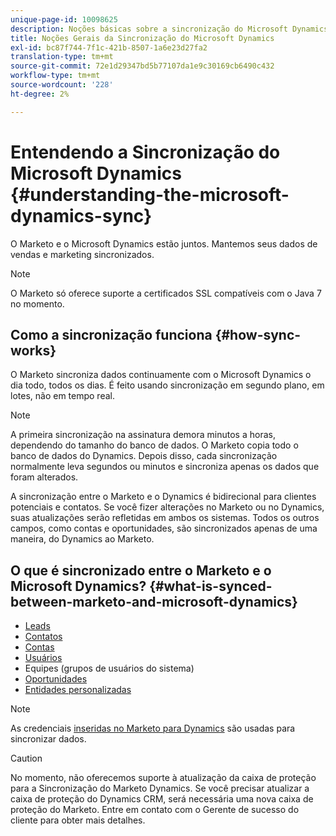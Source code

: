 ```yaml
---
unique-page-id: 10098625
description: Noções básicas sobre a sincronização do Microsoft Dynamics - Documentos do Marketo - Documentação do produto
title: Noções Gerais da Sincronização do Microsoft Dynamics
exl-id: bc87f744-7f1c-421b-8507-1a6e23d27fa2
translation-type: tm+mt
source-git-commit: 72e1d29347bd5b77107da1e9c30169cb6490c432
workflow-type: tm+mt
source-wordcount: '228'
ht-degree: 2%

---
```


# Entendendo a Sincronização do Microsoft Dynamics {#understanding-the-microsoft-dynamics-sync}

O Marketo e o Microsoft Dynamics estão juntos. Mantemos seus dados de vendas e marketing sincronizados.

>[!NOTE]
>
>O Marketo só oferece suporte a certificados SSL compatíveis com o Java 7 no momento.

## Como a sincronização funciona {#how-sync-works}

O Marketo sincroniza dados continuamente com o Microsoft Dynamics o dia todo, todos os dias. É feito usando sincronização em segundo plano, em lotes, não em tempo real.

>[!NOTE]
>
>A primeira sincronização na assinatura demora minutos a horas, dependendo do tamanho do banco de dados. O Marketo copia todo o banco de dados do Dynamics. Depois disso, cada sincronização normalmente leva segundos ou minutos e sincroniza apenas os dados que foram alterados.

A sincronização entre o Marketo e o Dynamics é bidirecional para clientes potenciais e contatos. Se você fizer alterações no Marketo ou no Dynamics, suas atualizações serão refletidas em ambos os sistemas. Todos os outros campos, como contas e oportunidades, são sincronizados apenas de uma maneira, do Dynamics ao Marketo.

## O que é sincronizado entre o Marketo e o Microsoft Dynamics? {#what-is-synced-between-marketo-and-microsoft-dynamics}

* [Leads](/help/marketo/product-docs/crm-sync/microsoft-dynamics-sync/microsoft-dynamics-sync-details/microsoft-dynamics-sync-lead-sync.md)
* [Contatos](/help/marketo/product-docs/crm-sync/microsoft-dynamics-sync/microsoft-dynamics-sync-details/microsoft-dynamics-sync-contact-sync.md)
* [Contas](/help/marketo/product-docs/crm-sync/microsoft-dynamics-sync/microsoft-dynamics-sync-details/microsoft-dynamics-sync-account-sync.md)
* [Usuários](/help/marketo/product-docs/crm-sync/microsoft-dynamics-sync/microsoft-dynamics-sync-details/microsoft-dynamics-sync-user-sync.md)
* Equipes (grupos de usuários do sistema)
* [Oportunidades](/help/marketo/product-docs/crm-sync/microsoft-dynamics-sync/microsoft-dynamics-sync-details/microsoft-dynamics-sync-opportunity-sync.md)
* [Entidades personalizadas](/help/marketo/product-docs/crm-sync/microsoft-dynamics-sync/microsoft-dynamics-sync-details/microsoft-dynamics-sync-custom-entity-sync.md)

>[!NOTE]
>
>As credenciais [inseridas no Marketo para Dynamics](/help/marketo/product-docs/crm-sync/microsoft-dynamics-sync/sync-setup/microsoft-dynamics-365/step-2-of-3-set-up.md) são usadas para sincronizar dados.

>[!CAUTION]
>
>No momento, não oferecemos suporte à atualização da caixa de proteção para a Sincronização do Marketo Dynamics. Se você precisar atualizar a caixa de proteção do Dynamics CRM, será necessária uma nova caixa de proteção do Marketo. Entre em contato com o Gerente de sucesso do cliente para obter mais detalhes.
